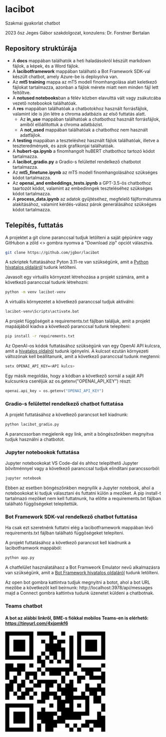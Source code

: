 # lacibot
Szakmai gyakorlat chatbot

2023 ősz Jeges Gábor szakdolgozat, konzulens: Dr. Forstner Bertalan

## Repository struktúrája

- A **docs** mappában találhatók a heti haladásokról készült markdown fájlok, a képek, és a Word fájlok.
- A **lacibotframework** mappában található a Bot Framework SDK-val készült chatbot, amely Azure-be is deployolva van.
- Az **mt5 training** mappa az mT5 modell finomhangolása alatt keletkező fájlokat tartalmazza, azonban a fájlok mérete miatt nem minden fájl lett feltöltve.
- A **notused notebooks**ban a félév közben elavulttá vált vagy zsákutcába vezető notebookok találhatóak.
- A **res** mappában találhatóak a chatbotokhoz használt forrásfájlok, valamint ide is jön létre a chroma adatbázis az első futtatás alatt.
    - Az **in_use** mappában találhatóak a chatbothoz használt forrásfájlok, amiből előállítottuk a chroma adatbázist.
    - A **not_used** mappában találhatóak a chatbothoz nem használt adatfájlok.
- A **testing** mappában a teszteléshez használt fájlok találhatóak, illetve a teszteredmények, és azok grafikonjai találhatóak.
- A **hubert-qa.ipynb** a finomhangolt huBERT chatbothoz tartozó kódot tartalmazza.
- A **lacibot_gradio.py** a Gradio-s felülettel rendelkező chatbotot tartalmazza.
- Az **mt5_finetune.ipynb** az mT5 modell finomhangolásához szükséges kódot tartalmazza.
- Az **openai_and embeddings_tests.ipynb** a GPT-3.5-ös chatbothoz taartozót kódot, valamint az embedinngek teszteléséhez szükséges kódot tartalmazza.
- A **process_data.ipynb** az adatok gyűjtéséhez, megfelelő fájlformátumra alakításához, valamint kérdés-válasz párok generálásához szükséges kódot tartalmazza.

## Telepítés, futtatás

A projektet a git clone paranccsal tudjuk letölteni a saját gépünkre vagy GitHubon a zöld <> gombra nyomva a "Download zip" opciót választva.

```bash
git clone https://github.com/jgbor/lacibot
```

A szkriptek futtatásához Pyton 3.11-re van szükségünk, amit a [Python hivatalos oldaláról](https://www.python.org/downloads/) tudunk letölteni.

Javasolt egy virtuális környezet létrehozása a projekt számára, amit a következő paranccsal tudunk létrehozni:

```bash
python -m venv lacibot-venv
```

A virtuális környezetet a következő paranccsal tudjuk aktiválni:

```bash
lacibot-venv\Scripts\activate.bat
```

A projekt függőségeit a requirements.txt fájlban találjuk, amit a projekt mapáájából kiadva a következő paranccsal tudunk telepíteni:

```bash
pip install -r requirements.txt
```

Az OpenAI-os kódok futtatásához szükségünk van egy OpenAI API kulcsra, amit a [hivatalos oldalról](https://platform.openai.com/api-keys) tudunk igényelni. A kulcsot ezután környezeti változónak kell beállítanunk, amit a következő paranccsal tudunk megtenni:

```bash
setx OPENAI_API_KEY=<API kulcs>
```

Egy másik megoldás, hogy a kódban a következő sornál a saját API kulcsunkra cseréljük az os.getenv("OPENAI_API_KEY") részt:

```python
openai.api_key = os.getenv("OPENAI_API_KEY")
```

### Gradio-s felülettel rendelkező chatbot futtatása

A projekt futtatásához a következő parancsot kell kiadnunk:

```bash
python lacibot_gradio.py
```

A parancssorban megjelenik egy link, amit a böngészőnkben megnyitva tudjuk használni a chatbotot.

### Jupyter notebookok futtatása

Jupyter notebookokat VS Code-dal és ahhoz telepíthető Jupyter bővítménnyel vagy a következő paranccsal tudjuk elindítani parancssorból:

```bash
jupyter notebook
```

Ebben az esetben böngészőnkben megnyílik a Jupyter notebook, ahol a notebookokat ki tudjuk választani és futtatni külön a mezőket.
A pip install-t tartalmazó mezőket nem kell futtatnunk, ha előtte a requirements.txt fájlban található függőségeket telepítettük.

### Bot Framework SDK-val rendelkező chatbot futtatása

Ha csak ezt szeretnénk futtatni elég a lacibotframework mappában lévő requirements.txt fájlban található függőségeket telepíteni.

A projekt futtatásához a következő parancsot kell kiadnunk a lacibotframwork mappából:

```bash
python app.py
```

A chatfelület használatáhaoz a Bot Framweork Emulator nevű alkalmazásra van szükségünk, amit a [Bot Framework hivatalos oldaláról](https://github.com/microsoft/BotFramework-Emulator/releases/tag/v4.14.1) tudunk letölteni.

Az open bot gombra kattintva tudjuk megnyitni a botot, ahol a bot URL mezőbe a következőt kell beírnunk: http://localhost:3978/api/messages majd a Connect gombra kattintva tudunk üzenetet küldeni a chatbotnak.

### Teams chatbot

#### A bot az alábbi linkről, BME-s fiókkal mobilos Teams-en is elérhető: https://tinyurl.com/4xjpmkf6

![](docs/pics/qr_teams.png)